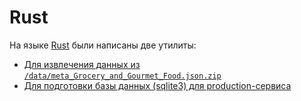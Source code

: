 # Rust

На языке [Rust](https://www.rust-lang.org/) были написаны две утилиты:

- [Для извлечения данных из `/data/meta_Grocery_and_Gourmet_Food.json.zip`](json-to-csv.md)
- [Для подготовки базы данных (sqlite3) для production-сервиса](data-for-production.md)



